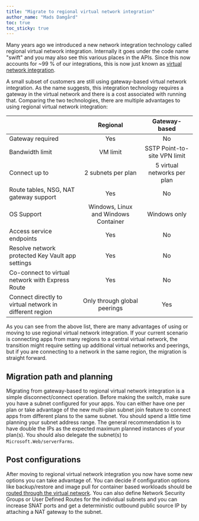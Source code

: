 ```yaml
---
title: "Migrate to regional virtual network integration"
author_name: "Mads Damgård"
toc: true
toc_sticky: true
---
```


Many years ago we introduced a new network integration technology called regional virtual network integration. Internally it goes under the code name "swift" and you may also see this various places in the APIs. Since this now accounts for ~99 % of our integrations, this is now just known as [virtual network integration](https://learn.microsoft.com/azure/app-service/overview-vnet-integration).

A small subset of customers are still using gateway-based virtual network integration. As the name suggests, this integration technology requires a gateway in the virtual network and there is a cost associated with running that. Comparing the two technologies, there are multiple advantages to using regional virtual network integration:


|          | Regional| Gateway-based |
| -------- | :------------: | :------------: |
| Gateway required | Yes   |  No   |
| Bandwidth limit | VM limit |  SSTP Point-to-site VPN limit |
| Connect up to  | 2 subnets per plan | 5 virtual networks per plan  |
| Route tables, NSG, NAT gateway support | Yes |  No |
| OS Support | Windows, Linux and Windows Container  | Windows only  |
| Access service endpoints |  Yes | No  |
| Resolve network protected Key Vault app settings |  Yes | No  |
| Co-connect to virtual network with Express Route | Yes | No |
| Connect directly to virtual network in different region | Only through global peerings | Yes |

As you can see from the above list, there are many advantages of using or moving to use regional virtual network integration. If your current scenario is connecting apps from many regions to a central virtual network, the transition might require setting up additional virtual networks and peerings, but if you are connecting to a network in the same region, the migration is straight forward.

## Migration path and planning

Migrating from gateway-based to regional virtual network integration is a simple disconnect/connect operation. Before making the switch, make sure you have a subnet configured for your apps. You can either have one per plan or take advantage of the new multi-plan subnet join feature to connect apps from different plans to the same subnet. You should spend a little time planning your subnet address range. The general recommendation is to have double the IPs as the expected maximum planned instances of your plan(s). You should also delegate the subnet(s) to `Microsoft.Web/serverFarms`.

## Post configurations

After moving to regional virtual network integration you now have some new options you can take advantage of. You can decide if configuration options like backup/restore and image pull for container based workloads should be [routed through the virtual network](https://learn.microsoft.com/azure/app-service/overview-vnet-integration#configuration-routing). You can also define Network Security Groups or User Defined Routes for the individual subnets and you can increase SNAT ports and get a deterministic outbound public source IP by attaching a NAT gateway to the subnet.